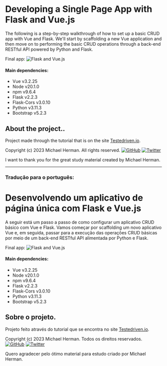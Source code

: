 # Developing a Single Page App with Flask and Vue.js

The following is a step-by-step walkthrough of how to set up a basic CRUD app with Vue and Flask. We'll start by
scaffolding a new Vue application and then move on to performing the basic CRUD operations through a back-end RESTful
API powered by Python and Flask.

Final app:
![Flask and Vue.js](https://testdriven.io/static/images/gifs/blog/flask-vue/final.gif)

#### Main dependencies:

- Vue v3.2.25
- Node v20.1.0
- npm v9.6.4
- Flask v2.2.3
- Flask-Cors v3.0.10
- Python v3.11.3
- Bootstrap v5.2.3

## About the project..

Project made through the tutorial that is on the site
[Testedriven.io](https://testdriven.io/blog/developing-a-single-page-app-with-flask-and-vuejs/).

Copyright (c) 2023 Michael Herman. All rights reserved.
[![GitHub](https://i.stack.imgur.com/tskMh.png)](https://github.com/mjhea0)
[![Twitter](https://i.imgur.com/wWzX9uB.png)](https://twitter.com/mikeherman)

I want to thank you for the great study material created by Michael Herman.
<br>

---

### Tradução para o português:

# Desenvolvendo um aplicativo de página única com Flask e Vue.js

A seguir está um passo a passo de como configurar um aplicativo CRUD básico com Vue e Flask. Vamos começar por
scaffolding um novo aplicativo Vue e, em seguida, passar para a execução das operações CRUD básicas por meio de um
back-end RESTful API alimentada por Python e Flask.

Final app:
![Flask and Vue.js](https://testdriven.io/static/images/gifs/blog/flask-vue/final.gif)

#### Main dependencies:

- Vue v3.2.25
- Node v20.1.0
- npm v9.6.4
- Flask v2.2.3
- Flask-Cors v3.0.10
- Python v3.11.3
- Bootstrap v5.2.3

## Sobre o projeto.

Projeto feito através do tutorial que se encontra no site
[Testedriven.io](https://testdriven.io/blog/developing-a-single-page-app-with-flask-and-vuejs/).

Copyright (c) 2023 Michael Herman. Todos os direitos reservados.
[![GitHub](https://i.stack.imgur.com/tskMh.png)](https://github.com/mjhea0)
[![Twitter](https://i.imgur.com/wWzX9uB.png)](https://twitter.com/mikeherman)

Quero agradecer pelo ótimo material para estudo criado por Michael Herman.

